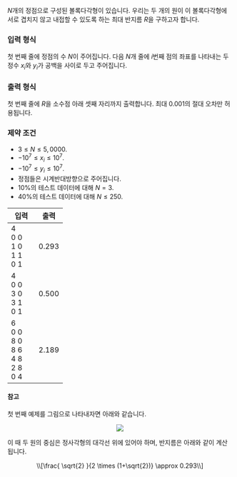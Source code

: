 $N$개의 정점으로 구성된 볼록다각형이 있습니다. 우리는 두 개의 원이 이 볼록다각형에 서로 겹치지 않고 내접할 수 있도록 하는 최대 반지름 $R$을 구하고자 합니다.

### 입력 형식

첫 번째 줄에 정점의 수 $N$이 주어집니다. 다음 $N$개 줄에 $i$번째 점의 좌표를 나타내는 두 정수 $x_{i}$와 $y_{i}$가 공백을 사이로 두고 주어집니다.

### 출력 형식

첫 번째 줄에 $R$을 소수점 아래 셋째 자리까지 출력합니다. 최대 $0.001$의 절대 오차만 허용됩니다.

### 제약 조건

* $3 \le N \le 5,0000.$
* $-10^7 \le x_{i} \le 10^7.$
* $-10^7 \le y_{i} \le 10^7.$
* 정점들은 시계반대방향으로 주어집니다.
* 10%의 테스트 데이터에 대해 $N = 3.$
* 40%의 테스트 데이터에 대해 $N \le 250.$

<table class='table table-bordered table-condensed'>
 <thead>
  <tr>
   <th>입력</th>
   <th>출력</th>
  </tr>
 </thead>
 <tbody>
  <tr>
   <td style="width: 50%;" class="code-font">4<br/>
0 0<br/>
1 0<br/>
1 1<br/>
0 1</td>
   <td class="code-font">0.293</td>
  </tr>
  <tr>
   <td style="width: 50%;" class="code-font">4<br/>
0 0<br/>
3 0<br/>
3 1<br/>
0 1</td>
   <td class="code-font">0.500</td>
  </tr>
  <tr>
   <td style="width: 50%;" class="code-font">6<br/>
0 0<br/>
8 0<br/>
8 6<br/>
4 8<br/>
2 8<br/>
0 4</td>
   <td class="code-font">2.189</td>
  </tr>
 </tbody>
</table>

#### 참고

첫 번째 예제를 그림으로 나타내자면 아래와 같습니다.

<div style="text-align: center;">
 <img src="https://s3.ap-northeast-2.amazonaws.com/oj.uz/old/balkan11_2circles/pic1.png"/>
</div>

이 때 두 원의 중심은 정사각형의 대각선 위에 있어야 하며, 반지름은 아래와 같이 계산됩니다.

<div style="text-align: center;">
\\[\frac{ \sqrt{2} }{2 \times (1+\sqrt{2})} \approx 0.293\\]
</div>
